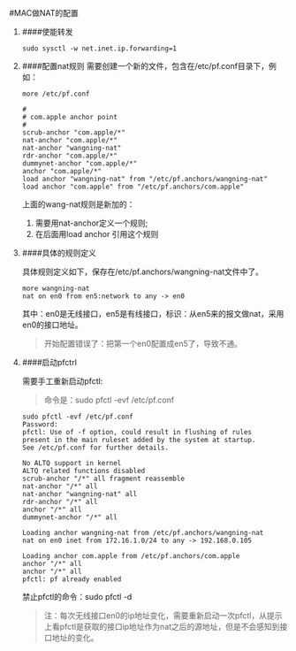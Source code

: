 #MAC做NAT的配置

1. ####使能转发

    ```
    sudo sysctl -w net.inet.ip.forwarding=1
    ```
2. ####配置nat规则
    需要创建一个新的文件，包含在/etc/pf.conf目录下，例如：
    ```
    more /etc/pf.conf
    
    #
    # com.apple anchor point
    #
    scrub-anchor "com.apple/*"
    nat-anchor "com.apple/*"
    nat-anchor "wangning-nat"
    rdr-anchor "com.apple/*"
    dummynet-anchor "com.apple/*"
    anchor "com.apple/*"
    load anchor "wangning-nat" from "/etc/pf.anchors/wangning-nat"
    load anchor "com.apple" from "/etc/pf.anchors/com.apple"
    ```
    
    上面的wang-nat规则是新加的：
    1. 需要用nat-anchor定义一个规则;
    2. 在后面用load anchor 引用这个规则
    
3. ####具体的规则定义

    具体规则定义如下，保存在/etc/pf.anchors/wangning-nat文件中了。
    ```
    more wangning-nat 
    nat on en0 from en5:network to any -> en0 
    ```
    其中：en0是无线接口，en5是有线接口，标识：从en5来的报文做nat，采用en0的接口地址。
    > 开始配置错误了：把第一个en0配置成en5了，导致不通。
    
4. ####启动pfctrl

    需要手工重新启动pfctl:
    > 命令是：sudo pfctl -evf /etc/pf.conf
    
    ```
    sudo pfctl -evf /etc/pf.conf  
    Password:
    pfctl: Use of -f option, could result in flushing of rules
    present in the main ruleset added by the system at startup.
    See /etc/pf.conf for further details.
    
    No ALTQ support in kernel
    ALTQ related functions disabled
    scrub-anchor "/*" all fragment reassemble
    nat-anchor "/*" all
    nat-anchor "wangning-nat" all
    rdr-anchor "/*" all
    anchor "/*" all
    dummynet-anchor "/*" all
    
    Loading anchor wangning-nat from /etc/pf.anchors/wangning-nat
    nat on en0 inet from 172.16.1.0/24 to any -> 192.168.0.105
    
    Loading anchor com.apple from /etc/pf.anchors/com.apple
    anchor "/*" all
    anchor "/*" all
    pfctl: pf already enabled
    ```
    
    禁止pfctl的命令：sudo pfctl -d
    >注：每次无线接口en0的ip地址变化，需要重新启动一次pfctl，从提示上看pfctl是获取的接口ip地址作为nat之后的源地址，但是不会感知到接口地址的变化。    